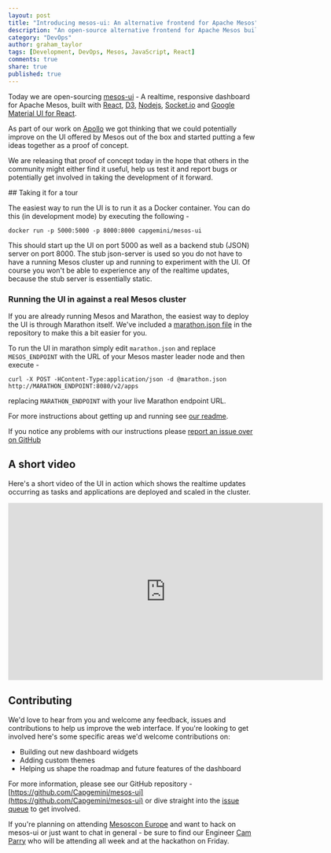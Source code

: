 ```yaml
---
layout: post
title: "Introducing mesos-ui: An alternative frontend for Apache Mesos"
description: "An open-source alternative frontend for Apache Mesos built with React"
category: "DevOps"
author: graham_taylor
tags: [Development, DevOps, Mesos, JavaScript, React]
comments: true
share: true
published: true
---
```


Today we are open-sourcing [mesos-ui](https://github.com/Capgemini/mesos-ui) - A
realtime, responsive dashboard for Apache Mesos, built with [React](https://facebook.github.io/react/), [D3](http://d3js.org), [Nodejs](https://nodejs.org), [Socket.io](http://socket.io/) and [Google Material UI for React](http://material-ui.com).

As part of our work on [Apollo](https://github.com/Capgemini/Apollo) we got thinking that we could potentially improve on the UI offered by Mesos out of the box and started putting a few ideas together as a proof of concept.

We are releasing that proof of concept today in the hope that others in the community might either find it useful, help us test it and report bugs or potentially get involved in taking the development of it forward.

## Taking it for a tour

The easiest way to run the UI is to run it as a Docker container. You can do this (in development mode) by executing the following -

```
docker run -p 5000:5000 -p 8000:8000 capgemini/mesos-ui
```

This should start up the UI on port 5000 as well as a backend stub (JSON) server on port 8000. The stub json-server is used so you do not have to have a running Mesos cluster up and running to experiment with the UI. Of course you won't be able to experience any of the realtime updates, because the stub server is essentially static.

### Running the UI in against a real Mesos cluster

If you are already running Mesos and Marathon, the easiest way to deploy the UI is through Marathon itself. We've included a [marathon.json file](https://github.com/Capgemini/mesos-ui/blob/master/marathon.json) in the repository to make this a bit easier for you.

To run the UI in marathon simply edit ```marathon.json``` and replace ```MESOS_ENDPOINT``` with the URL of your Mesos master leader node and then execute -

```
curl -X POST -HContent-Type:application/json -d @marathon.json http://MARATHON_ENDPOINT:8080/v2/apps
```

replacing ```MARATHON_ENDPOINT``` with your live Marathon endpoint URL.

For more instructions about getting up and running see [our readme](https://github.com/Capgemini/mesos-ui/blob/master/README.md).

If you notice any problems with our instructions please [report an issue over on GitHub](https://github.com/Capgemini/mesos-ui/issues)

## <a name="video"></a> A short video

Here's a short video of the UI in action which shows the realtime updates occurring as tasks and applications are deployed and scaled in the cluster.

<div class="small-12 medium-8 large-4 small-centered columns">
  <div class="flex-video">
    <iframe width="640" height="360" src="https://www.youtube.com/embed/bKbOod8Pn4E" frameborder="0" allowfullscreen></iframe>
  </div>
</div>

## Contributing

We'd love to hear from you and welcome any feedback, issues and contributions to help us improve the web interface. If you're looking to get involved here's some specific areas we'd welcome contributions on:

- Building out new dashboard widgets
- Adding custom themes
- Helping us shape the roadmap and future features of the dashboard

For more information, please see our GitHub repository - [https://github.com/Capgemini/mesos-ui](https://github.com/Capgemini/mesos-ui) or dive straight into the [issue queue](https://github.com/Capgemini/mesos-ui/issues) to get involved.

If you're planning on attending [Mesoscon Europe](http://events.linuxfoundation.org/events/mesoscon-europe) and want to hack on mesos-ui or just
want to chat in general - be sure to find our Engineer [Cam Parry](https://twitter.com/Wallies9)
who will be attending all week and at the hackathon on Friday.
